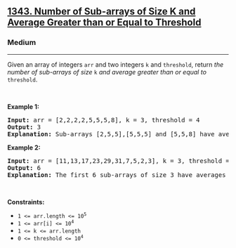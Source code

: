 <h2><a href="https://leetcode.com/problems/number-of-sub-arrays-of-size-k-and-average-greater-than-or-equal-to-threshold/">1343. Number of Sub-arrays of Size K and Average Greater than or Equal to Threshold</a></h2><h3>Medium</h3><hr><div style="user-select: auto;"><p style="user-select: auto;">Given an array of integers <code style="user-select: auto;">arr</code> and two integers <code style="user-select: auto;">k</code> and <code style="user-select: auto;">threshold</code>, return <em style="user-select: auto;">the number of sub-arrays of size </em><code style="user-select: auto;">k</code><em style="user-select: auto;"> and average greater than or equal to </em><code style="user-select: auto;">threshold</code>.</p>

<p style="user-select: auto;">&nbsp;</p>
<p style="user-select: auto;"><strong style="user-select: auto;">Example 1:</strong></p>

<pre style="user-select: auto;"><strong style="user-select: auto;">Input:</strong> arr = [2,2,2,2,5,5,5,8], k = 3, threshold = 4
<strong style="user-select: auto;">Output:</strong> 3
<strong style="user-select: auto;">Explanation:</strong> Sub-arrays [2,5,5],[5,5,5] and [5,5,8] have averages 4, 5 and 6 respectively. All other sub-arrays of size 3 have averages less than 4 (the threshold).
</pre>

<p style="user-select: auto;"><strong style="user-select: auto;">Example 2:</strong></p>

<pre style="user-select: auto;"><strong style="user-select: auto;">Input:</strong> arr = [11,13,17,23,29,31,7,5,2,3], k = 3, threshold = 5
<strong style="user-select: auto;">Output:</strong> 6
<strong style="user-select: auto;">Explanation:</strong> The first 6 sub-arrays of size 3 have averages greater than 5. Note that averages are not integers.
</pre>

<p style="user-select: auto;">&nbsp;</p>
<p style="user-select: auto;"><strong style="user-select: auto;">Constraints:</strong></p>

<ul style="user-select: auto;">
	<li style="user-select: auto;"><code style="user-select: auto;">1 &lt;= arr.length &lt;= 10<sup style="user-select: auto;">5</sup></code></li>
	<li style="user-select: auto;"><code style="user-select: auto;">1 &lt;= arr[i] &lt;= 10<sup style="user-select: auto;">4</sup></code></li>
	<li style="user-select: auto;"><code style="user-select: auto;">1 &lt;= k &lt;= arr.length</code></li>
	<li style="user-select: auto;"><code style="user-select: auto;">0 &lt;= threshold &lt;= 10<sup style="user-select: auto;">4</sup></code></li>
</ul>
</div>